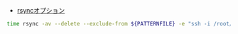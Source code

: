 - [rsyncオプション](http://qiita.com/bezeklik/items/22e791df7187958d76c1)


~~~bash 
time rsync -av --delete --exclude-from ${PATTERNFILE} -e "ssh -i /root/.ssh/id_rsync" ${SOURCEDIR} ${DESTDIR} 2>&1 | tee -a ${LOGFILE}
~~~
